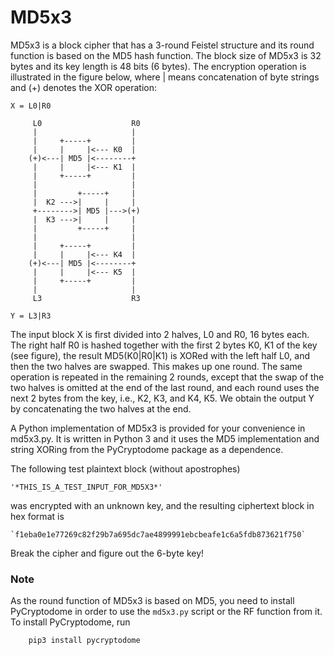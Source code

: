 MD5x3
=====

MD5x3 is a block cipher that has a 3-round Feistel structure and its round function is based on the MD5 hash function. The block size of MD5x3 is 32 bytes and its key length is 48 bits (6 bytes). The encryption operation is illustrated in the figure below, where | means concatenation of byte strings and (+) denotes the XOR operation:

    X = L0|R0

         L0                    R0
         |                     |
         |     +-----+         |
         |     |     |<--- K0  |
        (+)<---| MD5 |<--------+
         |     |     |<--- K1  |
         |     +-----+         |
         |                     |
         |         +-----+     |
         |  K2 --->|     |     |
         +-------->| MD5 |--->(+)
         |  K3 --->|     |     |
         |         +-----+     |
         |                     |
         |     +-----+         |
         |     |     |<--- K4  |
        (+)<---| MD5 |<--------+
         |     |     |<--- K5  |
         |     +-----+         |
         |                     |
         L3                    R3

    Y = L3|R3

The input block X is first divided into 2 halves, L0 and R0, 16 bytes each. The right half R0 is hashed together with the first 2 bytes K0, K1 of the key (see figure), the result MD5(K0|R0|K1) is XORed with the left half L0, and then the two halves are swapped. This makes up one round. The same operation is repeated in the remaining 2 rounds, except that the swap of the two halves is omitted at the end of the last round, and each round uses the next 2 bytes from the key, i.e., K2, K3, and K4, K5. We obtain the output Y by concatenating the two halves at the end.

A Python implementation of MD5x3 is provided for your convenience in md5x3.py. It is written in Python 3 and it uses the MD5 implementation and string XORing from the PyCryptodome package as a dependence. 

The following test plaintext block (without apostrophes) 

    '*THIS_IS_A_TEST_INPUT_FOR_MD5X3*'

was encrypted with an unknown key, and the resulting ciphertext block in hex format is

    `f1eba0e1e77269c82f29b7a695dc7ae4899991ebcbeafe1c6a5fdb873621f750`

Break the cipher and figure out the 6-byte key! 

### Note 

As the round function of MD5x3 is based on MD5, you need to install PyCryptodome in order to use the `md5x3.py` script or the RF function from it. To install PyCryptodome, run

```bash
    pip3 install pycryptodome
```
